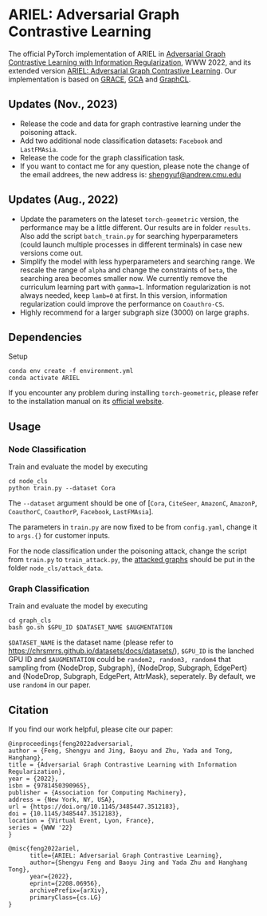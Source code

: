 # ARIEL: Adversarial Graph Contrastive Learning

The official PyTorch implementation of ARIEL in [Adversarial Graph Contrastive Learning with Information Regularization](https://arxiv.org/abs/2202.06491), WWW 2022, and its extended version [ARIEL: Adversarial Graph Contrastive Learning](https://arxiv.org/abs/2208.06956v1). Our implementation is based on [GRACE](https://github.com/CRIPAC-DIG/GRACE), [GCA](https://github.com/CRIPAC-DIG/GCA) and [GraphCL](https://github.com/Shen-Lab/GraphCL).


## Updates (Nov., 2023)
- Release the code and data for graph contrastive learning under the poisoning attack.
- Add two additional node classification datasets: `Facebook` and `LastFMAsia`.
- Release the code for the graph classification task.   
- If you want to contact me for any question, please note the change of the email addrees, the new address is: shengyuf@andrew.cmu.edu


## Updates (Aug., 2022)
- Update the parameters on the lateset `torch-geometric` version, the performance may be a little different. Our results are in folder `results`. Also add the script `batch_train.py` for searching hyperparameters (could launch multiple processes in different terminals) in case new versions come out. 
- Simplify the model with less hyperparameters and searching range. We rescale the range of `alpha` and change the constraints of `beta`, the searching area becomes smaller now. We currently remove the curriculum learning part with `gamma=1`. Information regularization is not always needed, keep `lamb=0` at first. In this version, information regularization could improve the performance on `Coauthro-CS`.
- Highly recommend for a larger subgraph size (3000) on large graphs. 


## Dependencies

Setup
```
conda env create -f environment.yml
conda activate ARIEL
```

If you encounter any problem during installing `torch-geometric`, please refer to the installation manual on its [official website](https://pytorch-geometric.readthedocs.io/en/latest/notes/installation.html).

## Usage

### Node Classification
Train and evaluate the model by executing
```
cd node_cls
python train.py --dataset Cora
```
The `--dataset` argument should be one of [`Cora`, `CiteSeer`, `AmazonC`, `AmazonP`, `CoauthorC`, `CoauthorP`, `Facebook`, `LastFMAsia`].

The parameters in `train.py` are now fixed to be from `config.yaml`, change it to `args.{}` for customer inputs.

For the node classification under the poisoning attack, change the script from `train.py` to `train_attack.py`, the [attacked graphs](https://drive.google.com/file/d/1EHlM1O92_YuqxcPYchbFovGRc5EZcQJV/view?usp=sharing) should be put in the folder `node_cls/attack_data`.

### Graph Classification
Train and evaluate the model by executing
```
cd graph_cls
bash go.sh $GPU_ID $DATASET_NAME $AUGMENTATION
```

`$DATASET_NAME` is the dataset name (please refer to https://chrsmrrs.github.io/datasets/docs/datasets/), `$GPU_ID` is the lanched GPU ID and `$AUGMENTATION` could be `random2, random3, random4` that sampling from {NodeDrop, Subgraph}, {NodeDrop, Subgraph, EdgePert} and {NodeDrop, Subgraph, EdgePert, AttrMask}, seperately. By default, we use `random4` in our paper.

## Citation

If you find our work helpful, please cite our paper:

```
@inproceedings{feng2022adversarial,
author = {Feng, Shengyu and Jing, Baoyu and Zhu, Yada and Tong, Hanghang},
title = {Adversarial Graph Contrastive Learning with Information Regularization},
year = {2022},
isbn = {9781450390965},
publisher = {Association for Computing Machinery},
address = {New York, NY, USA},
url = {https://doi.org/10.1145/3485447.3512183},
doi = {10.1145/3485447.3512183},
location = {Virtual Event, Lyon, France},
series = {WWW '22}
}

@misc{feng2022ariel,
      title={ARIEL: Adversarial Graph Contrastive Learning}, 
      author={Shengyu Feng and Baoyu Jing and Yada Zhu and Hanghang Tong},
      year={2022},
      eprint={2208.06956},
      archivePrefix={arXiv},
      primaryClass={cs.LG}
}
```
